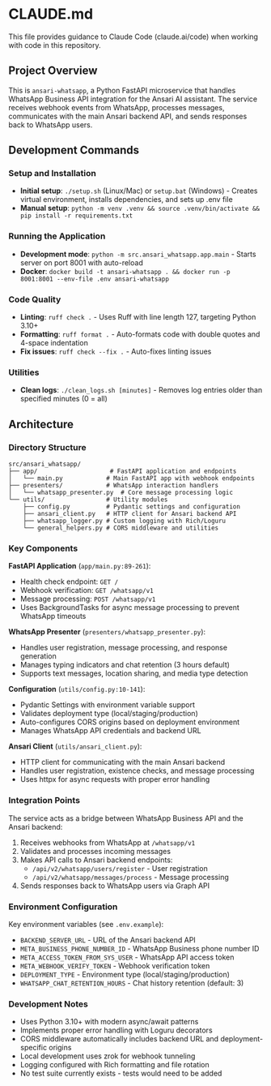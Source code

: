 # CLAUDE.md

This file provides guidance to Claude Code (claude.ai/code) when working with code in this repository.

## Project Overview

This is `ansari-whatsapp`, a Python FastAPI microservice that handles WhatsApp Business API integration for the Ansari AI assistant. The service receives webhook events from WhatsApp, processes messages, communicates with the main Ansari backend API, and sends responses back to WhatsApp users.

## Development Commands

### Setup and Installation
- **Initial setup**: `./setup.sh` (Linux/Mac) or `setup.bat` (Windows) - Creates virtual environment, installs dependencies, and sets up .env file
- **Manual setup**: `python -m venv .venv && source .venv/bin/activate && pip install -r requirements.txt`

### Running the Application
- **Development mode**: `python -m src.ansari_whatsapp.app.main` - Starts server on port 8001 with auto-reload
- **Docker**: `docker build -t ansari-whatsapp . && docker run -p 8001:8001 --env-file .env ansari-whatsapp`

### Code Quality
- **Linting**: `ruff check .` - Uses Ruff with line length 127, targeting Python 3.10+
- **Formatting**: `ruff format .` - Auto-formats code with double quotes and 4-space indentation
- **Fix issues**: `ruff check --fix .` - Auto-fixes linting issues

### Utilities
- **Clean logs**: `./clean_logs.sh [minutes]` - Removes log entries older than specified minutes (0 = all)

## Architecture

### Directory Structure
```
src/ansari_whatsapp/
├── app/                    # FastAPI application and endpoints
│   └── main.py            # Main FastAPI app with webhook endpoints
├── presenters/            # WhatsApp interaction handlers
│   └── whatsapp_presenter.py  # Core message processing logic
└── utils/                 # Utility modules
    ├── config.py          # Pydantic settings and configuration
    ├── ansari_client.py   # HTTP client for Ansari backend API
    ├── whatsapp_logger.py # Custom logging with Rich/Loguru
    └── general_helpers.py # CORS middleware and utilities
```

### Key Components

**FastAPI Application** (`app/main.py:89-261`):
- Health check endpoint: `GET /`
- Webhook verification: `GET /whatsapp/v1`
- Message processing: `POST /whatsapp/v1`
- Uses BackgroundTasks for async message processing to prevent WhatsApp timeouts

**WhatsApp Presenter** (`presenters/whatsapp_presenter.py`):
- Handles user registration, message processing, and response generation
- Manages typing indicators and chat retention (3 hours default)
- Supports text messages, location sharing, and media type detection

**Configuration** (`utils/config.py:10-141`):
- Pydantic Settings with environment variable support
- Validates deployment type (local/staging/production)
- Auto-configures CORS origins based on deployment environment
- Manages WhatsApp API credentials and backend URL

**Ansari Client** (`utils/ansari_client.py`):
- HTTP client for communicating with the main Ansari backend
- Handles user registration, existence checks, and message processing
- Uses httpx for async requests with proper error handling

### Integration Points

The service acts as a bridge between WhatsApp Business API and the Ansari backend:
1. Receives webhooks from WhatsApp at `/whatsapp/v1`
2. Validates and processes incoming messages
3. Makes API calls to Ansari backend endpoints:
   - `/api/v2/whatsapp/users/register` - User registration
   - `/api/v2/whatsapp/messages/process` - Message processing
4. Sends responses back to WhatsApp users via Graph API

### Environment Configuration

Key environment variables (see `.env.example`):
- `BACKEND_SERVER_URL` - URL of the Ansari backend API
- `META_BUSINESS_PHONE_NUMBER_ID` - WhatsApp Business phone number ID
- `META_ACCESS_TOKEN_FROM_SYS_USER` - WhatsApp API access token
- `META_WEBHOOK_VERIFY_TOKEN` - Webhook verification token
- `DEPLOYMENT_TYPE` - Environment type (local/staging/production)
- `WHATSAPP_CHAT_RETENTION_HOURS` - Chat history retention (default: 3)

### Development Notes

- Uses Python 3.10+ with modern async/await patterns
- Implements proper error handling with Loguru decorators
- CORS middleware automatically includes backend URL and deployment-specific origins
- Local development uses zrok for webhook tunneling
- Logging configured with Rich formatting and file rotation
- No test suite currently exists - tests would need to be added